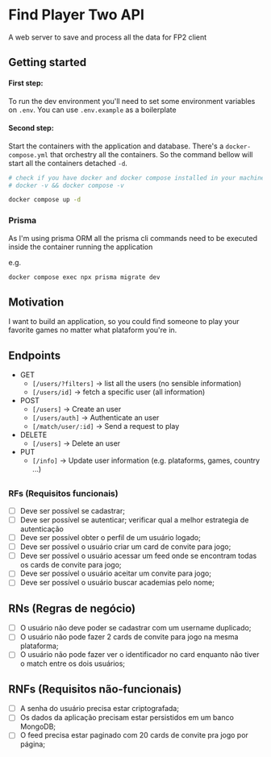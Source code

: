 # Find Player Two API

A web server to save and process all the data for FP2 client

## Getting started

#### First step:

To run the dev environment you'll need to set some environment variables on `.env`. You can use `.env.example` as a boilerplate


#### Second step:

Start the containers with the application and database. There's a `docker-compose.yml` that orchestry all the containers. So the command bellow will start all the containers detached `-d`.

```sh
# check if you have docker and docker compose installed in your machine with:
# docker -v && docker compose -v

docker compose up -d
```

### Prisma

As I'm using prisma ORM all the prisma cli commands need to be executed inside the container running the application 

e.g.
```sh
docker compose exec npx prisma migrate dev
```

## Motivation

I want to build an application, so you could find someone to play your favorite games no matter what plataform you're in.

## Endpoints

- GET
    - `[/users/?filters]` -> list all the users (no sensible information)
    - `[/users/id]` -> fetch a specific user (all information)
- POST
    - `[/users]` -> Create an user 
    - `[/users/auth]` -> Authenticate an user 
    - `[/match/user/:id]` -> Send a request to play
- DELETE
    - `[/users]` -> Delete an user
- PUT
    - `[/info]` -> Update user information (e.g. plataforms, games, country ...)

## 

### RFs (Requisitos funcionais)

- [ ] Deve ser possível se cadastrar;
- [ ] Deve ser possível se autenticar; verificar qual a melhor estrategia de autenticação
- [ ] Deve ser possível obter o perfil de um usuário logado;
- [ ] Deve ser possível o usuário criar um card de convite para jogo;
- [ ] Deve ser possível o usuário acessar um feed onde se encontram todas os cards de convite para jogo;
- [ ] Deve ser possível o usuário aceitar um convite para jogo;
- [ ] Deve ser possível o usuário buscar academias pelo nome;

## RNs (Regras de negócio)

- [ ] O usuário não deve poder se cadastrar com um username duplicado;
- [ ] O usuário não pode fazer 2 cards de convite para jogo na mesma plataforma;
- [ ] O usuário não pode fazer ver o identificador no card enquanto não tiver o match entre os dois usuários;

## RNFs (Requisitos não-funcionais)

- [ ] A senha do usuário precisa estar criptografada;
- [ ] Os dados da aplicação precisam estar persistidos em um banco MongoDB;
- [ ] O feed precisa estar paginado com 20 cards de convite pra jogo por página;
